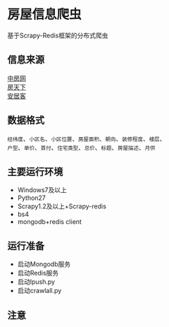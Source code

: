 # 房屋信息爬虫
基于Scrapy-Redis框架的分布式爬虫
## 信息来源
[中房网](http://www.fangchan.com/)<br>
[房天下](http://wuhan.fang.com/)<br>
[安居客](http://wuhan.anjuke.com)<br>
## 数据格式
`经纬度`、`小区名`、`小区位置`、`房屋面积`、`朝向`、`装修程度`、`楼层`、<br>
`户型`、`单价`、`首付`、`住宅类型`、`总价`、`标题`、`房屋描述`、`月供`<br>

## 主要运行环境
* Windows7及以上
* Python27
* Scrapy1.2及以上+Scrapy-redis
* bs4
* mongodb+redis client

## 运行准备
* 启动Mongodb服务
* 启动Redis服务
* 启动lpush.py
* 启动crawlall.py

## 注意
    
